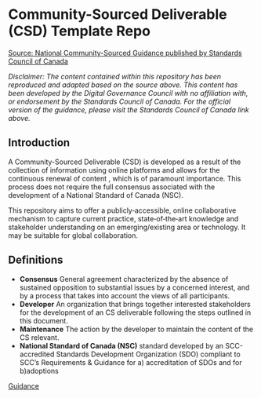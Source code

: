 # Community-Sourced Deliverable (CSD) Template Repo

[Source: National Community-Sourced Guidance published by Standards Council of Canada](https://www.scc.ca/en/system/files/publications/SIRB_RG_National-Community-Sourced-Guidelines_v2_2021-03-04.pdf)

*Disclaimer: The content contained within this repository has been reproduced and adapted based on the source above. This content has been developed by the Digital Governance Council with no affiliation with, or endorsement by the Standards Council of Canada. For the official version of the guidance, please visit the Standards Council of Canada link above.*

## Introduction

A Community-Sourced Deliverable (CSD) is developed as a result of the collection of information using online platforms and allows for the continuous renewal of content , which is of paramount
importance. This process does not require the full consensus associated with the development of a National Standard of Canada (NSC).

This repository aims to offer a publicly‐accessible, online collaborative mechanism to capture current practice, state‐of‐the‐art knowledge and stakeholder understanding on an emerging/existing area or technology. It may be suitable for global collaboration.

## Definitions

* **Consensus** General agreement characterized by the absence of sustained opposition to substantial issues by a concerned interest, and by a process that takes into account the views of all participants.
* **Developer** An organization that brings together interested stakeholders for the development of an CS deliverable following the steps outlined in this document.
* **Maintenance** The action by the developer to maintain the content of the CS relevant.
* **National Standard of Canada (NSC)**  standard developed by an SCC-accredited Standards Development Organization (SDO) compliant to SCC’s Requirements & Guidance for a) accreditation of SDOs and for b)adoptions

[Guidance](./guidance.md)